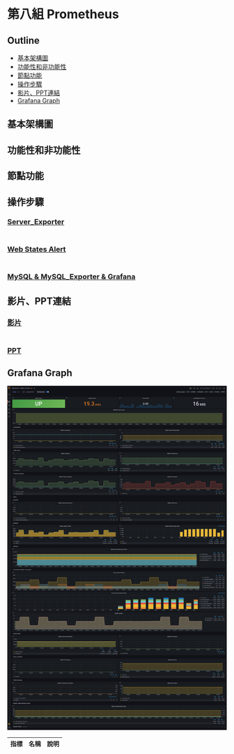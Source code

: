 # 第八組 Prometheus

## Outline
  - [基本架構圖](#基本架構圖)
  - [功能性和非功能性](#功能性和非功能性)
  - [節點功能](#節點功能)
  - [操作步驟](#操作步驟)
  - [影片、PPT連結 <a name="special-title"></a>](#影片ppt連結-)
  - [Grafana Graph](#Grafana-Graph)

## 基本架構圖

## 功能性和非功能性

## 節點功能

## 操作步驟

### [Server_Exporter](server%20exporter/README.md)<br><br/>

### [Web States Alert](Server監控/README.md)<br><br/>

### [MySQL & MySQL_Exporter & Grafana](https://docs.google.com/document/d/1xd6boe9BuJ7gB__l12_fa_s02MIc0rkNlu8X-ZMbxik/edit)

## 影片、PPT連結 <a name="special-title"></a>

### [影片]()<br><br/>

### [PPT](https://docs.google.com/presentation/d/1tQe05gncTl-CJvk5dt6QzU1edvb3t6xSlCecpbbTogA/edit?usp=sharing)

## Grafana Graph

![Grafana png](grafana.png)

| 指標 | 名稱 | 說明 
|------|------|-----|
